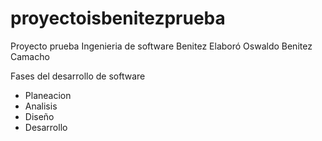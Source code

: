 # proyectoisbenitezprueba
Proyecto prueba Ingenieria de software Benitez
Elaboró Oswaldo Benitez Camacho

Fases del desarrollo de software
- Planeacion
- Analisis
- Diseño
- Desarrollo
